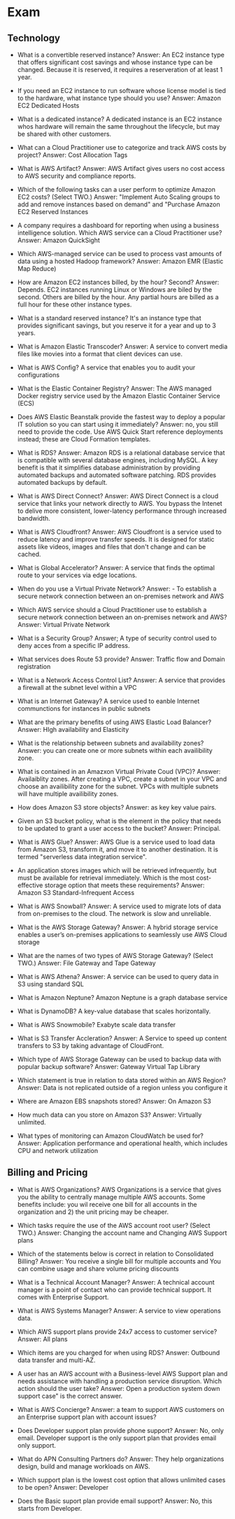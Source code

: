 # Exam

## Technology


- What is a convertible reserved instance? Answer: An EC2 instance type that offers significant cost savings and whose instance type can be changed. Because it is reserved, it requires a reserveration of at least 1 year.

- If you need an EC2 instance to run software whose license model is tied to the hardware, what instance type should you use? Answer: Amazon EC2 Dedicated Hosts

- What is a dedicated instance? A dedicated instance is an EC2 instance whos hardware will remain the same throughout the lifecycle, but may be shared with other customers.

- What can a Cloud Practitioner use to categorize and track AWS costs by project? Answer: Cost Allocation Tags

- What is AWS Artifact? Answer: AWS Artifact gives users no cost access to AWS security and compliance reports.

- Which of the following tasks can a user perform to optimize Amazon EC2 costs? (Select TWO.) Answer: "Implement Auto Scaling groups to add and remove instances based on demand"  and  "Purchase Amazon EC2 Reserved Instances

- A company requires a dashboard for reporting when using a business intelligence solution. Which AWS service can a Cloud Practitioner use? Answer: Amazon QuickSight

- Which AWS-managed service can be used to process vast amounts of data using a hosted Hadoop framework? Answer: Amazon EMR (Elastic Map Reduce)

- How are Amazon EC2 instances billed, by the hour? Second? Answer: Depends. EC2 instances running Linux or Windows are biled by the second. Others are billed by the hour. Any partial hours are billed as a full hour for these other instance types.

- What is a standard reserved instance? It's an instance type that provides significant savings, but you reserve it for a year and up to 3 years.

- What is Amazon Elastic Transcoder? Answer: A service to convert media files like movies into a format that client devices can use.

- What is AWS Config? A service that enables you to audit your configurations

- What is the Elastic Container Registry? Answer: The AWS managed Docker registry service used by the Amazon Elastic Container Service (ECS)

- Does AWS Elastic Beanstalk provide the fastest way to deploy a popular IT solution so you can start using it immediately? Answer: no, you still need to provide the code. Use AWS Quick Start reference deployments instead; these are Cloud Formation templates.

- What is RDS? Answer: Amazon RDS is a relational database service that is compatible with several database engines, including MySQL. A key benefit is that it simplifies database administration by providing automated backups and automated software patching. RDS provides automated backups by default.

- What is AWS Direct Connect? Answer: AWS Direct Connect is a cloud service that links your network directly to AWS. You bypass the Intenet to delive more consistent, lower-latency performance through increased bandwidth.

- What is AWS Cloudfront? Answer: AWS Cloudfront is a service used to reduce latency and improve transfer speeds. It is designed for static assets like videos, images and files that don't change and can be cached.

- What is Global Accelerator? Answer: A service that finds the optimal route to your services via edge locations.

- When do you use a Virtual Private Network? Answer: - To establish a secure network connection between an on-premises network and AWS

- Which AWS service should a Cloud Practitioner use to establish a secure network connection between an on-premises network and AWS? Answer: Virtual Private Network

- What is a Security Group? Answer; A type of security control used to deny acces from a specific IP address.

- What services does Route 53 provide? Answer: Traffic flow and Domain registration

- What is a Network Access Control List? Answer: A service that provides a firewall at the subnet level within a VPC

- What is an Internet Gateway? A service used to eanble Internet communctions for instances in public subnets

- What are the  primary benefits of using AWS Elastic Load Balancer? Answer: HIgh availability and Elasticity

- What is the relationship between subnets and availability zones? Answer: you can create one or more subnets within each availibility zone.

- What is contained in an Amazxon Virtual Private Coud (VPC)? Answer: Availaiblity zones. After creating a VPC, create a subnet in your VPC and choose an availibility zone for the subnet. VPCs with multiple subnets will have multiple availibility zones.

- How does Amazon S3 store objects? Answer: as key key value pairs.

- Given an S3 bucket policy, what is the element in the policy that needs to be updated to grant a user access to the bucket? Answer: Principal.

- What is AWS Glue? Answer: AWS Glue is a service used to load data from Amazon S3, transform it, and move it to another destination. It is termed "serverless data integration service".

- An application stores images which will be retrieved infrequently, but must be available for retrieval immediately. Which is the most cost-effective storage option that meets these requirements? Answer: Amazon S3 Standard-Infrequent Access

- What is AWS Snowball? Answer: A service used to migrate lots of data from on-premises to the cloud. The network is slow and unreliable.

- What is the AWS Storage Gateway? Answer: A hybrid storage service enables a user’s on-premises applications to seamlessly use AWS Cloud storage

- What are the names of two types of AWS Storage Gateway? (Select TWO.) Answer: File Gateway and Tape Gateway

- What is AWS Athena? Answer: A service can be used to query data in S3 using standard SQL

- What is Amazon Neptune? Amazon Neptune is a graph database service

- What is DynamoDB? A key-value database that scales horizontally.

- What is AWS Snowmobile? Exabyte scale data transfer

- What is S3 Transfer Accleration? Answer: A Service to speed up content transfers to S3 by taking advantage of CloudFront.

- Which type of AWS Storage Gateway can be used to backup data with popular backup software? Answer: Gateway Virtual Tap Library

- Which statement is true in relation to data stored within an AWS Region? Answer: Data is not replicated outside of a region unless you configure it

- Where are Amazon EBS snapshots stored? Answer: On Amazon S3

- How much data can you store on Amazon S3? Answer: Virtually unlimited.

- What types of monitoring can Amazon CloudWatch be used for? Answer: Application performance and operational health, which includes CPU and network utilization

## Billing and Pricing

- What is AWS Organizations? AWS Organizations is a service that gives you the ability to centrally manage multiple AWS accounts. Some benefits include: you wil receive one bill for all accounts in the organization and 2) the unit pricing may be cheaper.

- Which tasks require the use of the AWS account root user? (Select TWO.) Answer: Changing the account name and Changing AWS Support plans

- Which of the statements below is correct in relation to Consolidated Billing? Answer: You receive a single bill for multiple accounts and You can combine usage and share volume pricing discounts

- What is a Technical Account Manager? Answer: A technical account manager is a point of contact who can provide technical support. It comes with Enterprise Support.

- What is AWS Systems Manager? Answer: A service to view operations data.

- Which AWS support plans provide 24x7 access to customer service? Answer: All plans


- Which items are you charged for when using RDS? Answer: Outbound data transfer and multi-AZ.

- A user has an AWS account with a Business-level AWS Support plan and needs assistance with handling a production service disruption. Which action should the user take? Answer: Open a production system down support case" is the correct answer.

- What is AWS Concierge? Answer: a team to support AWS customers on an Enterprise support plan with account issues?

- Does Developer support plan provide phone support? Answer: No, only email. Developer support is the only support plan that provides email only support.

- What do APN Consulting Partners do? Answer: They help organizations design, build and manage workloads on AWS.

- Which support plan is the lowest cost option that allows unlimited cases to be open? Answer: Developer

- Does the Basic suport plan provide email support? Answer: No, this starts from Developer.
